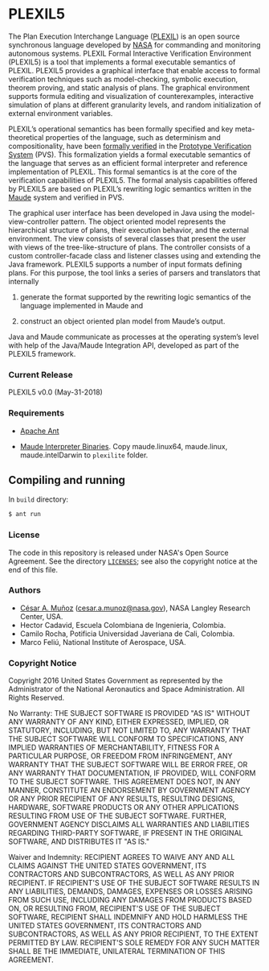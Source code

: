 PLEXIL5 
========
The Plan Execution Interchange Language ([PLEXIL](http://plexil.sourceforge.net)) is an open source
synchronous language developed by [NASA](https://www.nasa.gov) for commanding and monitoring
autonomous systems. PLEXIL Formal Interactive Verification Environment
(PLEXIL5) is a tool that implements a formal executable semantics of
PLEXIL. PLEXIL5 provides a graphical interface that enable access to
formal verification techniques such as model-checking, symbolic
execution, theorem proving, and static analysis of plans. The
graphical environment supports formula editing and visualization of
counterexamples, interactive simulation of plans at different
granularity levels, and random initialization of external environment
variables.


PLEXIL’s operational semantics has been formally specified and key
meta-theoretical properties of the language, such as determinism and
compositionality, have been
[formally verified](https://shemesh.larc.nasa.gov/fm/PLEXIL)  in the [Prototype
Verification System](http://pvs.csl.sri.com/) (PVS). This formalization yields a formal
executable semantics of the language that serves as an efficient
formal interpreter and reference implementation of PLEXIL. This formal
semantics is at the core of the verification capabilities of 
PLEXIL5. The formal analysis capabilities offered by PLEXIL5 are based
on PLEXIL’s rewriting logic semantics written in the [Maude](http://maude.cs.illinois.edu/) system and verified in
PVS.

The graphical user interface has been developed in Java using
the model-view-controller pattern. The object oriented model
represents the hierarchical structure of plans, their execution
behavior, and the external environment. The view consists of several
classes that present the user with views of the tree-like-structure of
plans. The controller consists of a custom controller-facade class and
listener classes using and extending the Java framework.  PLEXIL5
supports a number of input formats defining plans. For this purpose,
the tool links a series of parsers and translators that internally

1.  generate the format supported by the rewriting logic semantics of the
language implemented in Maude and

2. construct an object oriented plan model from Maude’s output.

 Java and Maude communicate as processes at the operating system’s
level with help of the Java/Maude Integration API, developed as part
of the PLEXIL5 framework.

### Current Release

PLEXIL5 v0.0 (May-31-2018)

### Requirements

* [Apache Ant](https://ant.apache.org/)

* [Maude Interpreter Binaries](http://maude.cs.uiuc.edu/download/). Copy maude.linux64, maude.linux, maude.intelDarwin to `plexilite` folder.

## Compiling and running

In `build` directory:

```bash
$ ant run
```

### License

The code in this repository is released under NASA's Open Source
Agreement.  See the directory [`LICENSES`](LICENSES); see also the copyright notice at the end of this file. 

### Authors

* [C&eacute;sar A. Mu&ntilde;oz](http://shemesh.larc.nasa.gov/people/cam) (cesar.a.munoz@nasa.gov), NASA Langley Research Center, USA. 
* Hector Cadavid, Escuela Colombiana de Ingenieria, Colombia.
* Camilo Rocha, Potificia Universidad Javeriana de Cali, Colombia.
* Marco Feli&uacute;, National Institute of Aerospace, USA. 

### Copyright Notice

Copyright 2016 United States Government as represented by the Administrator of the National Aeronautics and Space Administration. All Rights Reserved.

No Warranty: THE SUBJECT SOFTWARE IS PROVIDED "AS IS" WITHOUT ANY WARRANTY OF ANY KIND, EITHER EXPRESSED, IMPLIED, OR STATUTORY, INCLUDING, BUT NOT LIMITED TO, ANY WARRANTY THAT THE SUBJECT SOFTWARE WILL CONFORM TO SPECIFICATIONS, ANY IMPLIED WARRANTIES OF MERCHANTABILITY, FITNESS FOR A PARTICULAR PURPOSE, OR FREEDOM FROM INFRINGEMENT, ANY WARRANTY THAT THE SUBJECT SOFTWARE WILL BE ERROR FREE, OR ANY WARRANTY THAT DOCUMENTATION, IF PROVIDED, WILL CONFORM TO THE SUBJECT SOFTWARE. THIS AGREEMENT DOES NOT, IN ANY MANNER, CONSTITUTE AN ENDORSEMENT BY GOVERNMENT AGENCY OR ANY PRIOR RECIPIENT OF ANY RESULTS, RESULTING DESIGNS, HARDWARE, SOFTWARE PRODUCTS OR ANY OTHER APPLICATIONS RESULTING FROM USE OF THE SUBJECT SOFTWARE.  FURTHER, GOVERNMENT AGENCY DISCLAIMS ALL WARRANTIES AND LIABILITIES REGARDING THIRD-PARTY SOFTWARE, IF PRESENT IN THE ORIGINAL SOFTWARE, AND DISTRIBUTES IT "AS IS."

Waiver and Indemnity: RECIPIENT AGREES TO WAIVE ANY AND ALL CLAIMS AGAINST THE UNITED STATES GOVERNMENT, ITS CONTRACTORS AND SUBCONTRACTORS, AS WELL AS ANY PRIOR RECIPIENT.  IF RECIPIENT'S USE OF THE SUBJECT SOFTWARE RESULTS IN ANY LIABILITIES, DEMANDS, DAMAGES, EXPENSES OR LOSSES ARISING FROM SUCH USE, INCLUDING ANY DAMAGES FROM PRODUCTS BASED ON, OR RESULTING FROM, RECIPIENT'S USE OF THE SUBJECT SOFTWARE, RECIPIENT SHALL INDEMNIFY AND HOLD HARMLESS THE UNITED STATES GOVERNMENT, ITS CONTRACTORS AND SUBCONTRACTORS, AS WELL AS ANY PRIOR RECIPIENT, TO THE EXTENT PERMITTED BY LAW.  RECIPIENT'S SOLE REMEDY FOR ANY SUCH MATTER SHALL BE THE IMMEDIATE, UNILATERAL TERMINATION OF THIS AGREEMENT.
